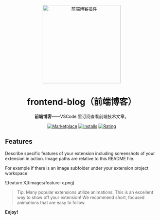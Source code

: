 <div align="center">
<img src="https://raw.staticdn.net/giscafer/frontend-blog/master/screenshot/leek-logo.png" alt="前端博客插件" width="256"/>

# frontend-blog（前端博客）

**前端博客**——VSCode 里订阅查看前端技术文章。

[![Marketplace](https://img.shields.io/visual-studio-marketplace/v/giscafer.frontend-blog.svg?label=Marketplace&style=for-the-badge&logo=visual-studio-code)](https://marketplace.visualstudio.com/items?itemName=giscafer.frontend-blog)
[![Installs](https://img.shields.io/visual-studio-marketplace/i/giscafer.frontend-blog.svg?style=for-the-badge)](https://marketplace.visualstudio.com/items?itemName=giscafer.frontend-blog)
[![Rating](https://img.shields.io/visual-studio-marketplace/stars/giscafer.frontend-blog.svg?style=for-the-badge)](https://marketplace.visualstudio.com/items?itemName=giscafer.frontend-blog)

</div>

## Features

Describe specific features of your extension including screenshots of your extension in action. Image paths are relative to this README file.

For example if there is an image subfolder under your extension project workspace:

\!\[feature X\]\(images/feature-x.png\)

> Tip: Many popular extensions utilize animations. This is an excellent way to show off your extension! We recommend short, focused animations that are easy to follow.

**Enjoy!**
